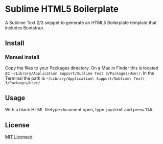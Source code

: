 # Sublime HTML5 Boilerplate

A Sublime Text 2/3 snippet to generate an HTML5 Boilerplate template that includes Bootstrap.

## Install

### Manual install

Copy the files to your Packages directory. 
On a Mac in Finder this is located at: ``~/Library/Application Support/Sublime Text 3/Packages/User/``. In the Terminal the path is ``~/Library/Application\ Support/Sublime\ Text\ 3/Packages/User/``

<!-- ### Package Control install

In the command pallette (Cmd-Shift+P on Mac) type 'Install' then press enter to see a list of packages. Search for 'HTML Boilerplate' then press enter to install. -->

## Usage

With a blank HTML filetype document open, type ``jayshtml`` and press `TAB`.


## License 

[MIT Licensed](http://sloria.mit-license.org/).

